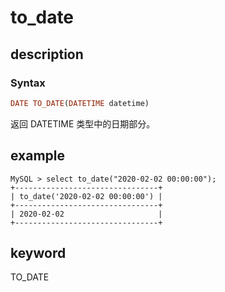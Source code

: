 # to_date

## description

### Syntax

```Haskell
DATE TO_DATE(DATETIME datetime)
```

返回 DATETIME 类型中的日期部分。

## example

```Plain Text
MySQL > select to_date("2020-02-02 00:00:00");
+--------------------------------+
| to_date('2020-02-02 00:00:00') |
+--------------------------------+
| 2020-02-02                     |
+--------------------------------+
```

## keyword

TO_DATE
